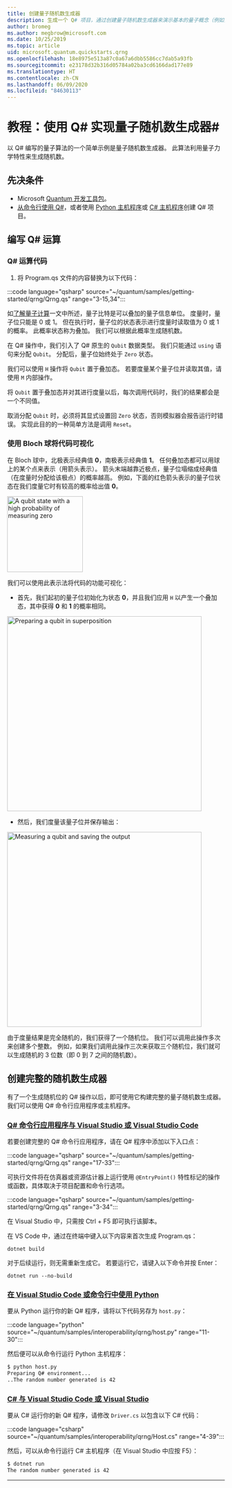 ```yaml
---
title: 创建量子随机数生成器
description: 生成一个 Q# 项目，通过创建量子随机数生成器来演示基本的量子概念（例如叠加）。
author: bromeg
ms.author: megbrow@microsoft.com
ms.date: 10/25/2019
ms.topic: article
uid: microsoft.quantum.quickstarts.qrng
ms.openlocfilehash: 18e8975e513a87c0a67a6dbb5586cc7dab5a93fb
ms.sourcegitcommit: e23178d32b316d05784a02ba3cd6166dad177e89
ms.translationtype: HT
ms.contentlocale: zh-CN
ms.lasthandoff: 06/09/2020
ms.locfileid: "84630113"
---
```

# <a name="tutorial-implement-a-quantum-random-number-generator-in-q"></a>教程：使用 Q# 实现量子随机数生成器\#

以 Q# 编写的量子算法的一个简单示例是量子随机数生成器。 此算法利用量子力学特性来生成随机数。

## <a name="prerequisites"></a>先决条件

- Microsoft [Quantum 开发工具包](xref:microsoft.quantum.install)。
- [从命令行使用 Q#](xref:microsoft.quantum.install.standalone)，或者使用 [Python 主机程序](xref:microsoft.quantum.install.python)或 [C# 主机程序](xref:microsoft.quantum.install.cs)创建 Q# 项目。

## <a name="write-a-q-operation"></a>编写 Q# 运算

### <a name="q-operation-code"></a>Q# 运算代码

1. 将 Program.qs 文件的内容替换为以下代码：

:::code language="qsharp" source="~/quantum/samples/getting-started/qrng/Qrng.qs" range="3-15,34":::

如[了解量子计算](xref:microsoft.quantum.overview.understanding)一文中所述，量子比特是可以叠加的量子信息单位。 度量时，量子位只能是 0 或 1。 但在执行时，量子位的状态表示进行度量时读取值为 0 或 1 的概率。 此概率状态称为叠加。 我们可以根据此概率生成随机数。

在 Q# 操作中，我们引入了 Q# 原生的 `Qubit` 数据类型。 我们只能通过 `using` 语句来分配 `Qubit`。 分配后，量子位始终处于 `Zero` 状态。 

我们可以使用 `H` 操作将 `Qubit` 置于叠加态。 若要度量某个量子位并读取其值，请使用 `M` 内部操作。

将 `Qubit` 置于叠加态并对其进行度量以后，每次调用代码时，我们的结果都会是一个不同值。

取消分配 `Qubit` 时，必须将其显式设置回 `Zero` 状态，否则模拟器会报告运行时错误。 实现此目的的一种简单方法是调用 `Reset`。

### <a name="visualizing-the-code-with-the-bloch-sphere"></a>使用 Bloch 球将代码可视化

在 Bloch 球中，北极表示经典值 **0**，南极表示经典值 **1**。 任何叠加态都可以用球上的某个点来表示（用箭头表示）。 箭头末端越靠近极点，量子位塌缩成经典值（在度量时分配给该极点）的概率越高。 例如，下面的红色箭头表示的量子位状态在我们度量它时有较高的概率给出值 **0**。

<img src="~/media/qrng-Bloch.png" width="175" alt="A qubit state with a high probability of measuring zero">

我们可以使用此表示法将代码的功能可视化：

* 首先，我们起初的量子位初始化为状态 **0**，并且我们应用 `H` 以产生一个叠加态，其中获得 **0** 和 **1** 的概率相同。

<img src="~/media/qrng-H.png" width="450" alt="Preparing a qubit in superposition">

* 然后，我们度量该量子位并保存输出：

<img src="~/media/qrng-meas.png" width="450" alt="Measuring a qubit and saving the output">

由于度量结果是完全随机的，我们获得了一个随机位。 我们可以调用此操作多次来创建多个整数。 例如，如果我们调用此操作三次来获取三个随机位，我们就可以生成随机的 3 位数（即 0 到 7 之间的随机数）。


## <a name="creating-a-complete-random-number-generator"></a>创建完整的随机数生成器

有了一个生成随机位的 Q# 操作以后，即可使用它构建完整的量子随机数生成器。 我们可以使用 Q# 命令行应用程序或主机程序。



### <a name="q-command-line-applications-with-visual-studio-or-visual-studio-code"></a>[Q# 命令行应用程序与 Visual Studio 或 Visual Studio Code](#tab/tabid-qsharp)

若要创建完整的 Q# 命令行应用程序，请在 Q# 程序中添加以下入口点： 

:::code language="qsharp" source="~/quantum/samples/getting-started/qrng/Qrng.qs" range="17-33":::

可执行文件将在仿真器或资源估计器上运行使用 `@EntryPoint()` 特性标记的操作或函数，具体取决于项目配置和命令行选项。

:::code language="qsharp" source="~/quantum/samples/getting-started/qrng/Qrng.qs" range="3-34":::

在 Visual Studio 中，只需按 Ctrl + F5 即可执行该脚本。

在 VS Code 中，通过在终端中键入以下内容来首次生成 Program.qs：

```dotnetcli
dotnet build
```

对于后续运行，则无需重新生成它。 若要运行它，请键入以下命令并按 Enter：

```dotnetcli
dotnet run --no-build
```

### <a name="python-with-visual-studio-code-or-the-command-line"></a>[在 Visual Studio Code 或命令行中使用 Python](#tab/tabid-python)

要从 Python 运行你的新 Q# 程序，请将以下代码另存为 `host.py`：

:::code language="python" source="~/quantum/samples/interoperability/qrng/host.py" range="11-30":::

然后便可以从命令行运行 Python 主机程序：

```bash
$ python host.py
Preparing Q# environment...
..The random number generated is 42
```

### <a name="c-with-visual-studio-code-or-visual-studio"></a>[C# 与 Visual Studio Code 或 Visual Studio](#tab/tabid-csharp)

要从 C# 运行你的新 Q# 程序，请修改 `Driver.cs` 以包含以下 C# 代码：

:::code language="csharp" source="~/quantum/samples/interoperability/qrng/Host.cs" range="4-39":::

然后，可以从命令行运行 C# 主机程序（在 Visual Studio 中应按 F5）：

```bash
$ dotnet run
The random number generated is 42
```

***
